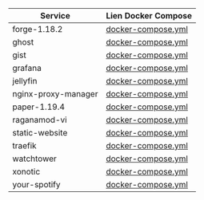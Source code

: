 | Service | Lien Docker Compose |
| ------- | ------------------- |
| forge-1.18.2 | [docker-compose.yml](./compose-files/forge-1.18.2/docker-compose.yml) |
| ghost | [docker-compose.yml](./compose-files/ghost/docker-compose.yml) |
| gist | [docker-compose.yml](./compose-files/gist/docker-compose.yml) |
| grafana | [docker-compose.yml](./compose-files/grafana/docker-compose.yml) |
| jellyfin | [docker-compose.yml](./compose-files/jellyfin/docker-compose.yml) |
| nginx-proxy-manager | [docker-compose.yml](./compose-files/nginx-proxy-manager/docker-compose.yml) |
| paper-1.19.4 | [docker-compose.yml](./compose-files/paper-1.19.4/docker-compose.yml) |
| raganamod-vi | [docker-compose.yml](./compose-files/raganamod-vi/docker-compose.yml) |
| static-website | [docker-compose.yml](./compose-files/static-website/docker-compose.yml) |
| traefik | [docker-compose.yml](./compose-files/traefik/docker-compose.yml) |
| watchtower | [docker-compose.yml](./compose-files/watchtower/docker-compose.yml) |
| xonotic | [docker-compose.yml](./compose-files/xonotic/docker-compose.yml) |
| your-spotify | [docker-compose.yml](./compose-files/your-spotify/docker-compose.yml) |
